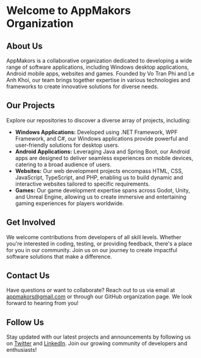 # Welcome to AppMakors Organization

## About Us
AppMakors is a collaborative organization dedicated to developing a wide range of software applications, including Windows desktop applications, Android mobile apps, websites and games. Founded by Vo Tran Phi and Le Anh Khoi, our team brings together expertise in various technologies and frameworks to create innovative solutions for diverse needs.

## Our Projects
Explore our repositories to discover a diverse array of projects, including:
- **Windows Applications:** Developed using .NET Framework, WPF Framework, and C#, our Windows applications provide powerful and user-friendly solutions for desktop users.
- **Android Applications:** Leveraging Java and Spring Boot, our Android apps are designed to deliver seamless experiences on mobile devices, catering to a broad audience of users.
- **Websites:** Our web development projects encompass HTML, CSS, JavaScript, TypeScript, and PHP, enabling us to build dynamic and interactive websites tailored to specific requirements.
- **Games:** Our game development expertise spans across Godot, Unity, and Unreal Engine, allowing us to create immersive and entertaining gaming experiences for players worldwide.

## Get Involved
We welcome contributions from developers of all skill levels. Whether you're interested in coding, testing, or providing feedback, there's a place for you in our community. Join us on our journey to create impactful software solutions that make a difference.

## Contact Us
Have questions or want to collaborate? Reach out to us via email at appmakors@gmail.com or through our GitHub organization page. We look forward to hearing from you!

## Follow Us
Stay updated with our latest projects and announcements by following us on [Twitter](https://blank.page/) and [LinkedIn](https://blank.page/). Join our growing community of developers and enthusiasts!